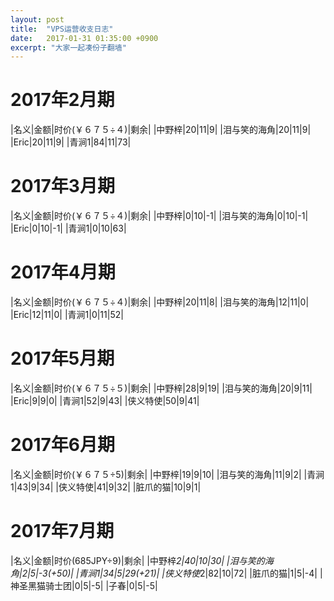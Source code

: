 ```yaml
---
layout: post
title:  "VPS运营收支日志"
date:   2017-01-31 01:35:00 +0900
excerpt: "大家一起凑份子翻墙"
---
```

# 2017年2月期

|名义|金额|时价(￥６７５÷４)|剩余|
|中野梓|20|11|9|
|泪与笑的海角|20|11|9|
|Eric|20|11|9|
|青涧1|84|11|73|

# 2017年3月期

|名义|金额|时价(￥６７５÷４)|剩余|
|中野梓|0|10|-1|
|泪与笑的海角|0|10|-1|
|Eric|0|10|-1|
|青涧1|0|10|63|

# 2017年4月期

|名义|金额|时价(￥６７５÷４)|剩余|
|中野梓|20|11|8|
|泪与笑的海角|12|11|0|
|Eric|12|11|0|
|青涧1|0|11|52|

# 2017年5月期

|名义|金额|时价(￥６７５÷５)|剩余|
|中野梓|28|9|19|
|泪与笑的海角|20|9|11|
|Eric|9|9|0|
|青涧1|52|9|43|
|侠义特使|50|9|41|

# 2017年6月期

|名义|金额|时价(￥６７５÷5)|剩余|
|中野梓|19|9|10|
|泪与笑的海角|11|9|2|
|青涧1|43|9|34|
|侠义特使|41|9|32|
|脏爪的猫|10|9|1|

# 2017年7月期

|名义|金额|时价(685JPY÷9)|剩余|
|中野梓*2|40|10|30|
|泪与笑的海角|2|5|-3(+50)|
|青涧1|34|5|29(+21)|
|侠义特使*2|82|10|72|
|脏爪的猫|1|5|-4|
|神圣黑猫骑士团|0|5|-5|
|子春|0|5|-5|
